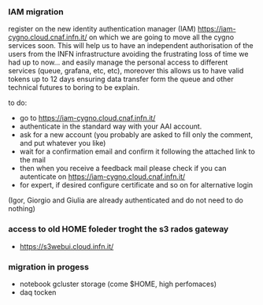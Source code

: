 ### IAM migration ###

register on the new identity authentication manager (IAM) https://iam-cygno.cloud.cnaf.infn.it/ on which we are going to move all the 
cygno services soon. This will help us to have an independent authorisation of the users from the INFN infrastructure avoiding the frustrating loss of time we had up 
to now… and easily manage the personal access to different services (queue, grafana, etc, etc), moreover this allows us to have valid tokens up to 12 days ensuring 
data transfer form the queue and other technical futures to boring to be explain. 

to do:

- go to https://iam-cygno.cloud.cnaf.infn.it/
- authenticate in the standard way with your AAI account.
- ask for a new account (you probably are asked to fill only the comment, and put whatever you like)
- wait for a confirmation email and confirm it following the attached link to the mail
- then when you receive a feedback mail please check if you can autenticate on https://iam-cygno.cloud.cnaf.infn.it/
- for expert, if desired configure certificate and so on for alternative login

(Igor, Giorgio and Giulia are already authenticated and do not need to do nothing)

### access to old HOME foleder troght the s3 rados gateway ###
- https://s3webui.cloud.infn.it/
### migration in progess ###
- notebook gcluster storage (come $HOME, high perfomaces)
- daq tocken
